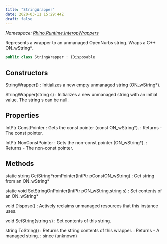 ```yaml
---
title: "StringWrapper"
date: 2020-03-11 15:29:44Z
draft: false
---
```


*Namespace: [Rhino.Runtime.InteropWrappers](../)*

Represents a wrapper to an unmanaged OpenNurbs string.
   Wraps a C++ ON_wString*.
```cs
public class StringWrapper : IDisposable
```
## Constructors

StringWrapper()
: Initializes a new empty unmanaged string (ON_wString*).

StringWrapper(string s)
: Initializes a new unmanaged string with an initial value.
     The string s can be null.
## Properties

IntPtr ConstPointer
: Gets the const pointer (const ON_wString*).
: Returns - The const pointer.

IntPtr NonConstPointer
: Gets the non-const pointer (ON_wString*).
: Returns - The non-const pointer.
## Methods

static string GetStringFromPointer(IntPtr pConstON_wString)
: Get string from an ON_wString*

static void SetStringOnPointer(IntPtr pON_wString,string s)
: Set contents of an ON_wString*

void Dispose()
: Actively reclaims unmanaged resources that this instance uses.

void SetString(string s)
: Set contents of this string.

string ToString()
: Returns the string contents of this wrapper.
: Returns - A managed string.
: since (unknown)
